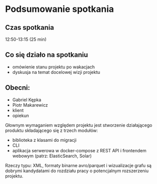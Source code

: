 # Podsumowanie spotkania

## Czas spotkania
12:50-13:15 (25 min)

## Co się działo na spotkaniu
- omówienie stanu projektu po wakacjach
- dyskusja na temat docelowej wizji projektu

## Obecni:
 - Gabriel Kępka
 - Piotr Makarewicz
 - klient
 - opiekun

Głownym wymaganiem względem projektu jest stworzenie działającego produktu składającego się z trzech modułów:
 - biblioteka z klasami do migracji
 - CLI
 - aplikacja serwerowa w docker-compose z REST API i frontendem webowym (patrz: ElasticSearch, Solar)

Rzeczy typu: XML, formaty binarne avro/parquet i wizualizacje grafu są dobrymi kandydatami do rozdziału pracy o potencjalnym rozszerzeniu projektu.
